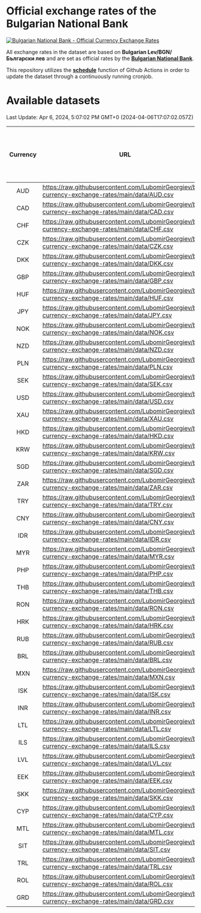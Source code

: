 # Official exchange rates of the Bulgarian National Bank

[![Bulgarian National Bank - Official Currency Exchange Rates](https://github.com/LubomirGeorgiev/bnb-currency-exchange-rates/actions/workflows/update-rates.yml/badge.svg?branch=main)](https://github.com/LubomirGeorgiev/bnb-currency-exchange-rates/actions/workflows/update-rates.yml)

All exchange rates in the dataset are based on **Bulgarian Lev/BGN/Български лев** and are set as official rates by the [**Bulgarian National Bank**](https://www.bnb.bg/Statistics/StExternalSector/StExchangeRates/StERForeignCurrencies/index.htm?toLang=_EN).

This repository utilizes the [**schedule**](https://docs.github.com/en/actions/reference/events-that-trigger-workflows) function of Github Actions in order to update the dataset through a continuously running cronjob.

# Available datasets

<!-- START LINKS (DO NOT EVER FU*ING DELETE THIS COMMENT FOR THE LOVE OF YOUR LIFE!!! IF YOU ARE CURIOS HOW IT WORKS, YOU CAN HAVE A LOOK AT ./src/updateReadme.ts) -->

Last Update: Apr 6, 2024, 5:07:02 PM GMT+0 (2024-04-06T17:07:02.057Z)

| Currency | URL                                                                                             | Number of records | Number of missing days that were filled in |
| :------: | ----------------------------------------------------------------------------------------------- | :---------------: | :----------------------------------------: |
|   AUD    | https://raw.githubusercontent.com/LubomirGeorgiev/bnb-currency-exchange-rates/main/data/AUD.csv |       8826        |                    2731                    |
|   CAD    | https://raw.githubusercontent.com/LubomirGeorgiev/bnb-currency-exchange-rates/main/data/CAD.csv |       8826        |                    2731                    |
|   CHF    | https://raw.githubusercontent.com/LubomirGeorgiev/bnb-currency-exchange-rates/main/data/CHF.csv |       8826        |                    2731                    |
|   CZK    | https://raw.githubusercontent.com/LubomirGeorgiev/bnb-currency-exchange-rates/main/data/CZK.csv |       8826        |                    2731                    |
|   DKK    | https://raw.githubusercontent.com/LubomirGeorgiev/bnb-currency-exchange-rates/main/data/DKK.csv |       8826        |                    2731                    |
|   GBP    | https://raw.githubusercontent.com/LubomirGeorgiev/bnb-currency-exchange-rates/main/data/GBP.csv |       8826        |                    2731                    |
|   HUF    | https://raw.githubusercontent.com/LubomirGeorgiev/bnb-currency-exchange-rates/main/data/HUF.csv |       8826        |                    2731                    |
|   JPY    | https://raw.githubusercontent.com/LubomirGeorgiev/bnb-currency-exchange-rates/main/data/JPY.csv |       8826        |                    2731                    |
|   NOK    | https://raw.githubusercontent.com/LubomirGeorgiev/bnb-currency-exchange-rates/main/data/NOK.csv |       8826        |                    2731                    |
|   NZD    | https://raw.githubusercontent.com/LubomirGeorgiev/bnb-currency-exchange-rates/main/data/NZD.csv |       8826        |                    2731                    |
|   PLN    | https://raw.githubusercontent.com/LubomirGeorgiev/bnb-currency-exchange-rates/main/data/PLN.csv |       8826        |                    2731                    |
|   SEK    | https://raw.githubusercontent.com/LubomirGeorgiev/bnb-currency-exchange-rates/main/data/SEK.csv |       8826        |                    2731                    |
|   USD    | https://raw.githubusercontent.com/LubomirGeorgiev/bnb-currency-exchange-rates/main/data/USD.csv |       8826        |                    2731                    |
|   XAU    | https://raw.githubusercontent.com/LubomirGeorgiev/bnb-currency-exchange-rates/main/data/XAU.csv |       8826        |                    2733                    |
|   HKD    | https://raw.githubusercontent.com/LubomirGeorgiev/bnb-currency-exchange-rates/main/data/HKD.csv |       8524        |                    2640                    |
|   KRW    | https://raw.githubusercontent.com/LubomirGeorgiev/bnb-currency-exchange-rates/main/data/KRW.csv |       8524        |                    2640                    |
|   SGD    | https://raw.githubusercontent.com/LubomirGeorgiev/bnb-currency-exchange-rates/main/data/SGD.csv |       8524        |                    2640                    |
|   ZAR    | https://raw.githubusercontent.com/LubomirGeorgiev/bnb-currency-exchange-rates/main/data/ZAR.csv |       8524        |                    2640                    |
|   TRY    | https://raw.githubusercontent.com/LubomirGeorgiev/bnb-currency-exchange-rates/main/data/TRY.csv |       7006        |                    2170                    |
|   CNY    | https://raw.githubusercontent.com/LubomirGeorgiev/bnb-currency-exchange-rates/main/data/CNY.csv |       6886        |                    2134                    |
|   IDR    | https://raw.githubusercontent.com/LubomirGeorgiev/bnb-currency-exchange-rates/main/data/IDR.csv |       6886        |                    2134                    |
|   MYR    | https://raw.githubusercontent.com/LubomirGeorgiev/bnb-currency-exchange-rates/main/data/MYR.csv |       6886        |                    2134                    |
|   PHP    | https://raw.githubusercontent.com/LubomirGeorgiev/bnb-currency-exchange-rates/main/data/PHP.csv |       6886        |                    2134                    |
|   THB    | https://raw.githubusercontent.com/LubomirGeorgiev/bnb-currency-exchange-rates/main/data/THB.csv |       6886        |                    2134                    |
|   RON    | https://raw.githubusercontent.com/LubomirGeorgiev/bnb-currency-exchange-rates/main/data/RON.csv |       6827        |                    2116                    |
|   HRK    | https://raw.githubusercontent.com/LubomirGeorgiev/bnb-currency-exchange-rates/main/data/HRK.csv |       6424        |                    1988                    |
|   RUB    | https://raw.githubusercontent.com/LubomirGeorgiev/bnb-currency-exchange-rates/main/data/RUB.csv |       6122        |                    1893                    |
|   BRL    | https://raw.githubusercontent.com/LubomirGeorgiev/bnb-currency-exchange-rates/main/data/BRL.csv |       5916        |                    1837                    |
|   MXN    | https://raw.githubusercontent.com/LubomirGeorgiev/bnb-currency-exchange-rates/main/data/MXN.csv |       5916        |                    1837                    |
|   ISK    | https://raw.githubusercontent.com/LubomirGeorgiev/bnb-currency-exchange-rates/main/data/ISK.csv |       5824        |                    1807                    |
|   INR    | https://raw.githubusercontent.com/LubomirGeorgiev/bnb-currency-exchange-rates/main/data/INR.csv |       5549        |                    1723                    |
|   LTL    | https://raw.githubusercontent.com/LubomirGeorgiev/bnb-currency-exchange-rates/main/data/LTL.csv |       5155        |                    1584                    |
|   ILS    | https://raw.githubusercontent.com/LubomirGeorgiev/bnb-currency-exchange-rates/main/data/ILS.csv |       4823        |                    1502                    |
|   LVL    | https://raw.githubusercontent.com/LubomirGeorgiev/bnb-currency-exchange-rates/main/data/LVL.csv |       4790        |                    1470                    |
|   EEK    | https://raw.githubusercontent.com/LubomirGeorgiev/bnb-currency-exchange-rates/main/data/EEK.csv |       4000        |                    1226                    |
|   SKK    | https://raw.githubusercontent.com/LubomirGeorgiev/bnb-currency-exchange-rates/main/data/SKK.csv |       2970        |                    912                     |
|   CYP    | https://raw.githubusercontent.com/LubomirGeorgiev/bnb-currency-exchange-rates/main/data/CYP.csv |       2906        |                    890                     |
|   MTL    | https://raw.githubusercontent.com/LubomirGeorgiev/bnb-currency-exchange-rates/main/data/MTL.csv |       2604        |                    799                     |
|   SIT    | https://raw.githubusercontent.com/LubomirGeorgiev/bnb-currency-exchange-rates/main/data/SIT.csv |       2542        |                    778                     |
|   TRL    | https://raw.githubusercontent.com/LubomirGeorgiev/bnb-currency-exchange-rates/main/data/TRL.csv |       1818        |                    559                     |
|   ROL    | https://raw.githubusercontent.com/LubomirGeorgiev/bnb-currency-exchange-rates/main/data/ROL.csv |       1697        |                    524                     |
|   GRD    | https://raw.githubusercontent.com/LubomirGeorgiev/bnb-currency-exchange-rates/main/data/GRD.csv |        361        |                    109                     |

<!-- END LINKS (DO NOT EVER FU*ING DELETE THIS COMMENT FOR THE LOVE OF YOUR LIFE!!! IF YOU ARE CURIOS HOW IT WORKS, YOU CAN HAVE A LOOK AT ./src/updateReadme.ts) -->

